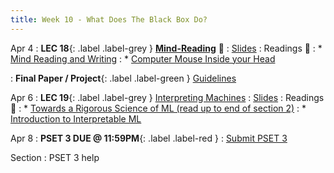 ```yaml
---
title: Week 10 - What Does The Black Box Do?
---
```


Apr 4
: **LEC 18**{: .label .label-grey } **[Mind-Reading](https://harvard.hosted.panopto.com/Panopto/Pages/Viewer.aspx?id=09dc93be-dab7-40ec-9785-ae2b01612538)** 🎥 
  : [Slides](https://canvas.harvard.edu/files/14678743/download?download_frd=1)
: Readings 📖
: * [Mind Reading and Writing](https://canvas.harvard.edu/files/14672393/download?download_frd=1)
: * [Computer Mouse Inside your Head](https://canvas.harvard.edu/files/14672423/download?download_frd=1)

: **Final Paper / Project**{: .label .label-green } [Guidelines](https://canvas.harvard.edu/files/14669161/download?download_frd=1)

Apr 6
: **LEC 19**{: .label .label-grey } [Interpreting Machines](#)
  : [Slides](https://canvas.harvard.edu/files/14701899/download?download_frd=1)
: Readings 📖
: * [Towards a Rigorous Science of ML (read up to end of section 2)](https://canvas.harvard.edu/files/14672412/download?download_frd=1)
: * [Introduction to Interpretable ML](https://petuum.medium.com/introduction-to-interpretable-machine-learning-3a62870f2f37)

Apr 8
: **PSET 3 DUE @ 11:59PM**{: .label .label-red } 
    : [Submit PSET 3](https://canvas.harvard.edu/courses/97916/assignments/532856)

Section
: PSET 3 help

